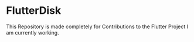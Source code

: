 # FlutterDisk
This Repository is made completely for Contributions to the Flutter Project I am currently working.
